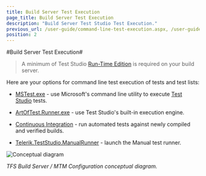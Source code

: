 ```yaml
---
title: Build Server Test Execution
page_title: Build Server Test Execution
description: "Build Server Test Studio Test Execution."
previous_url: /user-guide/command-line-test-execution.aspx, /user-guide/command-line-test-execution
position: 2
---
```

#Build Server Test Execution#

> A minimum of Test Studio <a href="/general-information/test-studio-run-time" target="_blank">Run-Time Edition</a> is required on your build server.

Here are your options for command line test execution of tests and test lists:

* <a href="/features/test-runners/mstest" target="_blank">MSTest.exe</a> - use Microsoft's command line utility to execute <a href="http://www.telerik.com/teststudio" target="_blank">Test Studio</a> tests.

* <a href="/features/test-runners/artoftest-runner" target="_blank">ArtOfTest.Runner.exe</a> - use Test Studio's built-in execution engine.

* <a href="/advanced-topics/build-server/continious-integration-overview" target="_blank">Continuous Integration</a> - run automated tests against newly compiled and verified builds.

* <a href="/features/test-runners/manual-runner" target="_blank">Telerik.TestStudio.ManualRunner</a> - launch the Manual test runner.

![Conceptual diagram][1]

*TFS Build Server / MTM Configuration conceptual diagram.*

[1]: /img/advanced-topics/build-server/build-servers-test-execution/fig1.png